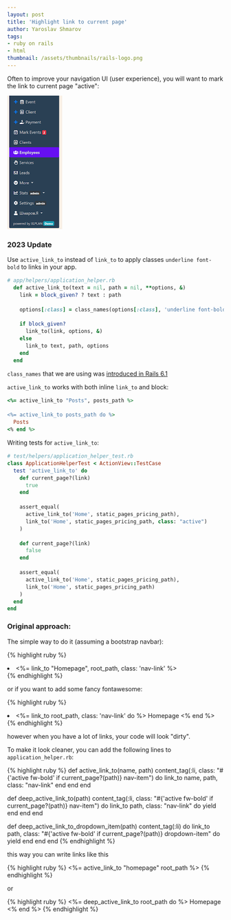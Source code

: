 ```yaml
---
layout: post
title: 'Highlight link to current page'
author: Yaroslav Shmarov
tags:
- ruby on rails
- html
thumbnail: /assets/thumbnails/rails-logo.png
---
```


Often to improve your navigation UI (user experience), you will want to mark the link to current page "active":

![2020-10-27-ruby-on-rails-highlight-linkto-current-page.png](/assets/2020-10-27-ruby-on-rails-highlight-linkto-current-page/highlight-active-link-to-current-page.png)

### 2023 Update

Use `active_link_to` instead of `link_to` to apply classes `underline font-bold` to links in your app.

```ruby
# app/helpers/application_helper.rb
  def active_link_to(text = nil, path = nil, **options, &)
    link = block_given? ? text : path

    options[:class] = class_names(options[:class], 'underline font-bold') if current_page?(link)

    if block_given?
      link_to(link, options, &)
    else
      link_to text, path, options
    end
  end
```

`class_names` that we are using was [introduced in Rails 6.1](https://www.bigbinary.com/blog/rails-6-1-introduces-class_names-helper)

`active_link_to` works with both inline `link_to` and block:

```ruby
<%= active_link_to "Posts", posts_path %>

<%= active_link_to posts_path do %>
  Posts
<% end %>
```

Writing tests for `active_link_to`:

```ruby
# test/helpers/application_helper_test.rb
class ApplicationHelperTest < ActionView::TestCase
  test 'active_link_to' do
    def current_page?(link)
      true
    end

    assert_equal(
      active_link_to('Home', static_pages_pricing_path),
      link_to('Home', static_pages_pricing_path, class: "active")
    )

    def current_page?(link)
      false
    end

    assert_equal(
      active_link_to('Home', static_pages_pricing_path),
      link_to('Home', static_pages_pricing_path)
    )
  end
end
```

### Original approach:

The simple way to do it (assuming a bootstrap navbar):

{% highlight ruby %}
<li class="<%= 'active fw-bold' if current_page?(root_path) %> nav-item">
  <%= link_to "Homepage", root_path, class: 'nav-link' %>   
</li>
{% endhighlight %} 

or if you want to add some fancy fontawesome:

{% highlight ruby %}
<li class="<%= 'active fw-bold' if current_page?(root_path) %> nav-item">
  <%= link_to root_path, class: 'nav-link' do %>
    <i class="fa fa-home"></i>
    Homepage
  <% end %>
</li>
{% endhighlight %} 

however when you have a lot of links, your code will look "dirty".

To make it look cleaner, you can add the following lines to `application_helper.rb`:

{% highlight ruby %}
def active_link_to(name, path)
    content_tag(:li, class: "#{'active fw-bold' if current_page?(path)} nav-item") do
      link_to name, path, class: "nav-link"
    end
  end 
end 

def deep_active_link_to(path)
  content_tag(:li, class: "#{'active fw-bold' if current_page?(path)} nav-item") do
    link_to path, class: "nav-link" do
      yield
    end
  end 
end 

def deep_active_link_to_dropdown_item(path)
  content_tag(:li) do
    link_to path, class: "#{'active fw-bold' if current_page?(path)} dropdown-item" do
      yield
    end
  end 
end
{% endhighlight %} 

this way you can write links like this

{% highlight ruby %}
<%= active_link_to "homepage" root_path %>
{% endhighlight %} 

or 

{% highlight ruby %}
<%= deep_active_link_to root_path do %>
  <i class="fa fa-home"></i>
  Homepage 
<% end %>
{% endhighlight %} 
